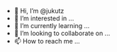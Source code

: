 - 👋 Hi, I’m @jukutz
- 👀 I’m interested in ...
- 🌱 I’m currently learning ...
- 💞️ I’m looking to collaborate on ...
- 📫 How to reach me ...

<!---
jukutz/jukutz is a ✨ special ✨ repository because its `README.md` (this file) appears on your GitHub profile.
You can click the Preview link to take a look at your changes.
--->
